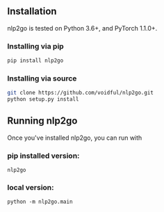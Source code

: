 ## Installation
nlp2go is tested on Python 3.6+, and PyTorch 1.1.0+.  

### Installing via pip
```bash
pip install nlp2go
```
### Installing via source
```bash
git clone https://github.com/voidful/nlp2go.git
python setup.py install
```

## Running nlp2go

Once you've installed nlp2go, you can run with  

### pip installed version: 
`nlp2go`   

### local version: 
`python -m nlp2go.main`  